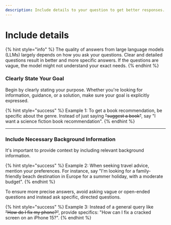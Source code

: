```yaml
---
description: Include details to your question to get better responses.
---
```


# Include details

{% hint style="info" %}
The quality of answers from large language models (LLMs) largely depends on how you ask your questions. Clear and detailed questions result in better and more specific answers. If the questions are vague, the model might not understand your exact needs.
{% endhint %}

### Clearly State Your Goal

Begin by clearly stating your purpose. Whether you're looking for information, guidance, or a solution, make sure your goal is explicitly expressed.

{% hint style="success" %}
Example 1: To get a book recommendation, be specific about the genre. Instead of just saying ~~"suggest a book"~~, say "I want a science fiction book recommendation".
{% endhint %}

***

### Include Necessary Background Information

It's important to provide context by including relevant background information.

{% hint style="success" %}
Example 2: When seeking travel advice, mention your preferences. For instance, say "I'm looking for a family-friendly beach destination in Europe for a summer holiday, with a moderate budget".
{% endhint %}

To ensure more precise answers, avoid asking vague or open-ended questions and instead ask specific, directed questions.

{% hint style="success" %}
Example 3: Instead of a general query like ~~"How do I fix my phone?"~~, provide specifics: "How can I fix a cracked screen on an iPhone 15?".
{% endhint %}


